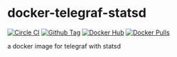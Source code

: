 # docker-telegraf-statsd
[![Circle CI](https://img.shields.io/circleci/project/benfb/docker-telegraf.svg)](https://circleci.com/gh/benfb/docker-telegraf) [![Github Tag](https://img.shields.io/github/tag/benfb/docker-telegraf.svg)](https://github.com/benfb/docker-telegraf/releases/tag/v0.2.4) [![Docker Hub](https://img.shields.io/badge/docker-ready-blue.svg)](https://registry.hub.docker.com/u/bbailey/telegraf/) [![Docker Pulls](https://img.shields.io/docker/pulls/bbailey/telegraf.svg)](https://registry.hub.docker.com/u/bbailey/telegraf/)

a docker image for telegraf with statsd
